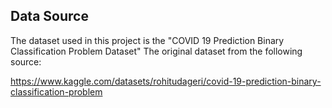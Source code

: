## Data Source

The dataset used in this project is the "COVID 19 Prediction Binary Classification Problem Dataset" The original dataset from the following source:

https://www.kaggle.com/datasets/rohitudageri/covid-19-prediction-binary-classification-problem
